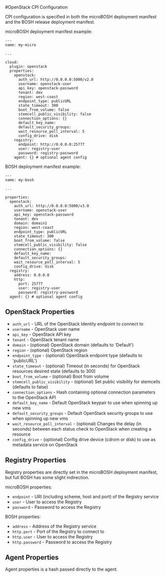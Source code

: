 #OpenStack CPI Configuration

CPI configuration is specified in both the microBOSH deployment manifest and the BOSH release deployment manifest.

microBOSH deployment manifest example:

```
---
name: my-micro

...

cloud:
  plugin: openstack
  properties:
    openstack:
      auth_url: http://0.0.0.0:5000/v2.0
      username: openstack-user
      api_key: openstack-password
      tenant: dev
      region: west-coast
      endpoint_type: publicURL
      state_timeout: 300
      boot_from_volume: false
      stemcell_public_visibility: false
      connection_options: {}
      default_key_name: 
      default_security_groups: 
      wait_resource_poll_interval: 5 
      config_drive: disk 
    registry:
      endpoint: http://0.0.0.0:25777
      user: registry-user
      password: registry-password
    agent: {} # optional agent config

```

BOSH deployment manifest example:

```
---
name: my-bosh

...

properties:
  openstack:
    auth_url: http://0.0.0.0:5000/v3.0
    username: openstack-user
    api_key: openstack-password
    tenant: dev
    domain: domain1
    region: west-coast
    endpoint_type: publicURL
    state_timeout: 300
    boot_from_volume: false
    stemcell_public_visibility: false
    connection_options: {}
    default_key_name: 
    default_security_groups: 
    wait_resource_poll_interval: 5 
    config_drive: disk 
  registry: 
    address: 0.0.0.0
    http:
      port: 25777
      user: registry-user
      password: registry-password
  agent: {} # optional agent config

```

## OpenStack Properties

* `auth_url` - URL of the OpenStack Identity endpoint to connect to
* `username` - OpenStack user name
* `api_key` - OpenStack API key
* `tenant` - OpenStack tenant name
* `domain` - (optional) OpenStack domain (defaults to 'Default')
* `region` - (optional) OpenStack region
* `endpoint_type` - (optional) OpenStack endpoint type (defaults to 'publicURL')
* `state_timeout` - (optional) Timeout (in seconds) for OpenStack resources desired state (defaults to 300)
* `boot_from_volume` - (optional) Boot from volume
* `stemcell_public_visibility` - (optional) Set public visibility for stemcells (defaults to false)
* `connection_options` - Hash containing optional connection parameters to the OpenStack API
* `default_key_name` - Default OpenStack keypair to use when spinning up new vms
* `default_security_groups` - Default OpenStack security groups to use when spinning up new vms
* `wait_resource_poll_interval` - (optional) Changes the delay (in seconds) between each status check to OpenStack when creating a resource
* `config_drive` - (optional) Config drive device (cdrom or disk) to use as metadata service on OpenStack


## Registry Properties

Registry properties are directly set in the microBOSH deployment manifest, but full BOSH has some slight indirection.

microBOSH properties:

* `endpoint` - URI (including scheme, host and port) of the Registry service
* `user` - User to access the Registry
* `password` - Password to access the Registry

BOSH properties:

* `address` - Address of the Registry service
* `http.port` - Port of the Registry to connect to
* `http.user` - User to access the Registry
* `http.password` - Password to access the Registry

## Agent Properties

Agent properties is a hash passed directly to the agent.

